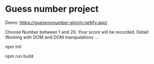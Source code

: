 # Guess number project
Demo: https://guessmynumber-alvinly.netlify.app/

Choose Number between 1 and 20. Your score will be recorded.
Detail: Working with DOM and DOM manipulations ...

npm init 

npm run build

